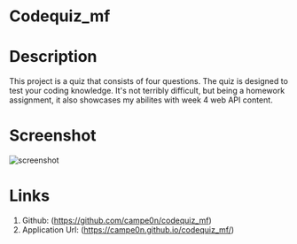 # Codequiz_mf

# Description
This project is a quiz that consists of four questions. The quiz is designed to test your coding knowledge. It's not terribly difficult, but being a homework assignment, it also showcases my abilites with week 4 web API content.

# Screenshot
![screenshot](../assets/images/capture.png)

# Links
1. Github: (https://github.com/campe0n/codequiz_mf)
2. Application Url: (https://campe0n.github.io/codequiz_mf/)